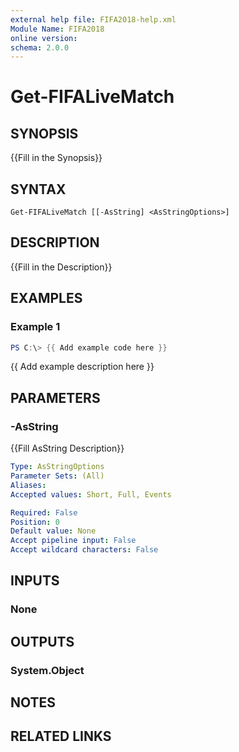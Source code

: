 ```yaml
---
external help file: FIFA2018-help.xml
Module Name: FIFA2018
online version:
schema: 2.0.0
---
```


# Get-FIFALiveMatch

## SYNOPSIS
{{Fill in the Synopsis}}

## SYNTAX

```
Get-FIFALiveMatch [[-AsString] <AsStringOptions>]
```

## DESCRIPTION
{{Fill in the Description}}

## EXAMPLES

### Example 1
```powershell
PS C:\> {{ Add example code here }}
```

{{ Add example description here }}

## PARAMETERS

### -AsString
{{Fill AsString Description}}

```yaml
Type: AsStringOptions
Parameter Sets: (All)
Aliases:
Accepted values: Short, Full, Events

Required: False
Position: 0
Default value: None
Accept pipeline input: False
Accept wildcard characters: False
```

## INPUTS

### None


## OUTPUTS

### System.Object

## NOTES

## RELATED LINKS
